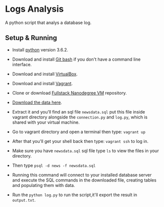 # Logs Analysis
A python script that analys a database log.

## Setup & Running
 - Install [python](https://www.python.org/downloads/) version 3.6.2.
 
 - Download and install [Git bash](https://git-scm.com/downloads) if you don't have a command line interface.
 
 - Download and install [VirtualBox](https://www.virtualbox.org/wiki/Downloads).
 
 - Download and install [Vagrant](https://www.vagrantup.com/).
 
 - Clone or download [Fullstack Nanodegree VM](https://github.com/udacity/fullstack-nanodegree-vm) repository.
 
 - [Download the data here](https://d17h27t6h515a5.cloudfront.net/topher/2016/August/57b5f748_newsdata/newsdata.zip).
 
 - Extract it and you'll find an sql file `newsdata.sql` put this file inside vagrant directory alongside the `connection.py` and `log.py`, which is shared with your virtual machine.
 
 - Go to vagrant directory and open a terminal then type: `vagrant up`
 
 - After that you'll get your shell back then type: `vagrant ssh` to log in.
 
 - Make sure you have `newsdata.sql` sql file type `ls` to view the files in your directory.
 
 - Then type `psql -d news -f newsdata.sql`
 
 - Running this command will connect to your installed database server and execute the SQL commands in the downloaded file, creating tables and populating them with data.
 
 - Run the `python log.py` to run the script,it'll export the result in `output.txt`.

